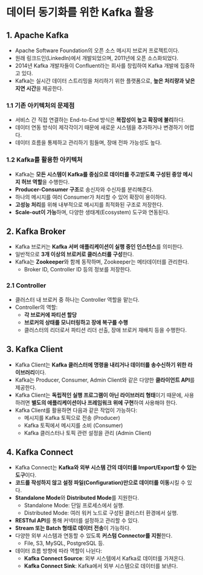 # 데이터 동기화를 위한 Kafka 활용

## 1. Apache Kafka

- Apache Software Foundation의 오픈 소스 메시지 브로커 프로젝트이다.
- 원래 링크드인(LinkedIn)에서 개발되었으며, 2011년에 오픈 소스화되었다.
- 2014년 Kafka 개발자들이 Confluent라는 회사를 창립하여 Kafka 개발에 집중하고 있다.
- Kafka는 실시간 데이터 스트리밍을 처리하기 위한 플랫폼으로, **높은 처리량과 낮은 지연 시간**을 제공한다.

### 1.1 기존 아키텍처의 문제점

- 서비스 간 직접 연결하는 End-to-End 방식은 **복잡성이 높고 확장에 불리**하다.
- 데이터 연동 방식이 제각각이기 때문에 새로운 시스템을 추가하거나 변경하기 어렵다.
- 데이터 흐름을 통제하고 관리하기 힘들며, 장애 전파 가능성도 높다.

### 1.2 Kafka를 활용한 아키텍처

- Kafka는 **모든 시스템이 Kafka를 중심으로 데이터를 주고받도록 구성된 중앙 메시지 허브 역할**을 수행한다.
- **Producer-Consumer 구조**로 송신자와 수신자를 분리해준다.
- 하나의 메시지를 여러 Consumer가 처리할 수 있어 확장이 용이하다.
- **고성능 처리**를 위해 내부적으로 메시지를 최적화된 구조로 저장한다.
- **Scale-out이 가능**하며, 다양한 생태계(Ecosystem) 도구와 연동된다.

## 2. Kafka Broker

- Kafka 브로커는 **Kafka 서버 애플리케이션이 실행 중인 인스턴스**를 의미한다.
- 일반적으로 **3개 이상의 브로커로 클러스터를 구성**한다.
- Kafka는 **Zookeeper**와 함께 동작하며, Zookeeper는 메타데이터를 관리한다.
  - Broker ID, Controller ID 등의 정보를 저장한다.

### 2.1 Controller

- 클러스터 내 브로커 중 하나는 Controller 역할을 맡는다.
- Controller의 역할:
  - **각 브로커에 파티션 할당**
  - **브로커의 상태를 모니터링하고 장애 복구를 수행**
  - 클러스터의 리더로서 파티션 리더 선출, 장애 브로커 재배치 등을 수행한다.

## 3. Kafka Client

- Kafka Client는 **Kafka 클러스터에 명령을 내리거나 데이터를 송수신하기 위한 라이브러리**이다.
- Kafka는 Producer, Consumer, Admin Client와 같은 다양한 **클라이언트 API**를 제공한다.
- Kafka Client는 **독립적인 실행 프로그램이 아닌 라이브러리 형태**이기 때문에, 사용하려면 **별도의 애플리케이션이나 프레임워크 위에 구현**하여 사용해야 한다.
- Kafka Client를 활용하면 다음과 같은 작업이 가능하다:
  - 메시지를 Kafka 토픽으로 전송 (Producer)
  - Kafka 토픽에서 메시지를 소비 (Consumer)
  - Kafka 클러스터나 토픽 관련 설정을 관리 (Admin Client)

## 4. Kafka Connect

- Kafka Connect는 **Kafka와 외부 시스템 간의 데이터를 Import/Export할 수 있는 도구**이다.
- **코드를 작성하지 않고 설정 파일(Configuration)만으로 데이터를 이동**시킬 수 있다.
- **Standalone Mode**와 **Distributed Mode**를 지원한다.
  - Standalone Mode: 단일 프로세스에서 실행.
  - Distributed Mode: 여러 워커 노드로 구성된 클러스터 환경에서 실행.
- **RESTful API**를 통해 커넥터를 설정하고 관리할 수 있다.
- **Stream 또는 Batch 형태로 데이터 전송**이 가능하다.
- 다양한 외부 시스템과 연동할 수 있도록 **커스텀 Connector를 지원**한다.
  - File, S3, MySQL, PostgreSQL 등.
- 데이터 흐름 방향에 따라 역할이 나뉜다:
  - **Kafka Connect Source**: 외부 시스템에서 Kafka로 데이터를 가져온다.
  - **Kafka Connect Sink**: Kafka에서 외부 시스템으로 데이터를 보낸다.

